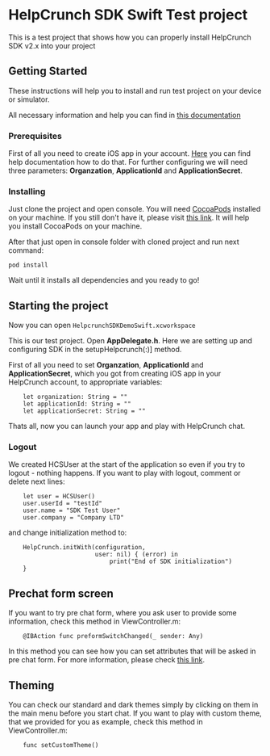 # HelpCrunch SDK Swift Test project

This is a test project that shows how you can properly install HelpCrunch SDK v2.x into your project

## Getting Started

These instructions will help you to install and run test project on your device or simulator.

All necessary information and help you can find in [this documentation](https://docs.helpcrunch.com/ios-sdk)

### Prerequisites

First of all you need to create iOS app in your account. [Here](https://docs.helpcrunch.com/ios-sdk/configure-your-ios-app-in-helpcrunch) you can find help documentation how to do that. For further configuring we will need three parameters: **Organzation**, **ApplicationId** and **ApplicationSecret**. 

### Installing

Just clone the project and open console. You will need [CocoaPods](https://cocoapods.org/) installed on your machine. If you still don't have it, please visit [this link](https://guides.cocoapods.org/using/getting-started.html). It will help you install CocoaPods on your machine. 

After that just open in console folder with cloned project and run next command:

```
pod install
```

Wait until it installs all dependencies and you ready to go!

## Starting the project

Now you can open
```HelpcrunchSDKDemoSwift.xcworkspace```

This is our test project. Open **AppDelegate.h**. Here we are setting up and configuring SDK in the setupHelpcrunch(:)] method.

First of all you need to set **Organzation**, **ApplicationId** and **ApplicationSecret**, which you got from creating iOS app in your HelpCrunch account, to appropriate variables:
```
    let organization: String = ""
    let applicationId: String = ""
    let applicationSecret: String = "" 
 ```

Thats all, now you can launch your app and play with HelpCrunch chat.

### Logout

We created HCSUser at the start of the application so even if you try to logout - nothing happens. If you want to play with logout, comment or delete next lines:
```
    let user = HCSUser()
    user.userId = "testId"
    user.name = "SDK Test User"
    user.company = "Company LTD"
```

and change initialization method to:
```
    HelpCrunch.initWith(configuration,
                        user: nil) { (error) in
                            print("End of SDK initialization")
    }
```

## Prechat form screen

If you want to try pre chat form, where you ask user to provide some information, check this method in ViewController.m:
```
    @IBAction func preformSwitchChanged(_ sender: Any)
```

In this method you can see how you can set attributes that will be asked in pre chat form. For more information, please check [this link](https://docs.helpcrunch.com/ios-sdk/chat-widget-welcome-screen-ios).

## Theming

You can check our standard and dark themes simply by clicking on them in the main menu before you start chat. If you want to play with custom theme, that we provided for you as example, check this method in ViewController.m:
```
    func setCustomTheme()
```
